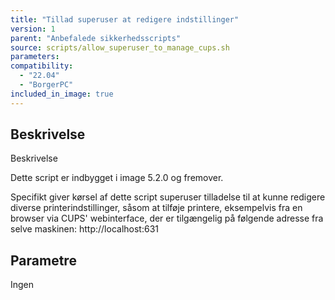 ```yaml
---
title: "Tillad superuser at redigere indstillinger"
version: 1
parent: "Anbefalede sikkerhedsscripts"
source: scripts/allow_superuser_to_manage_cups.sh
parameters:
compatibility:  
  - "22.04"
  - "BorgerPC"
included_in_image: true
---
```


## Beskrivelse
Beskrivelse

Dette script er indbygget i image 5.2.0 og fremover.

Specifikt giver kørsel af dette script superuser tilladelse til at kunne redigere diverse printerindstillinger, 
såsom at tilføje printere, eksempelvis fra en browser via CUPS' webinterface, der er tilgængelig på følgende adresse fra selve maskinen:
http://localhost:631


## Parametre
Ingen

